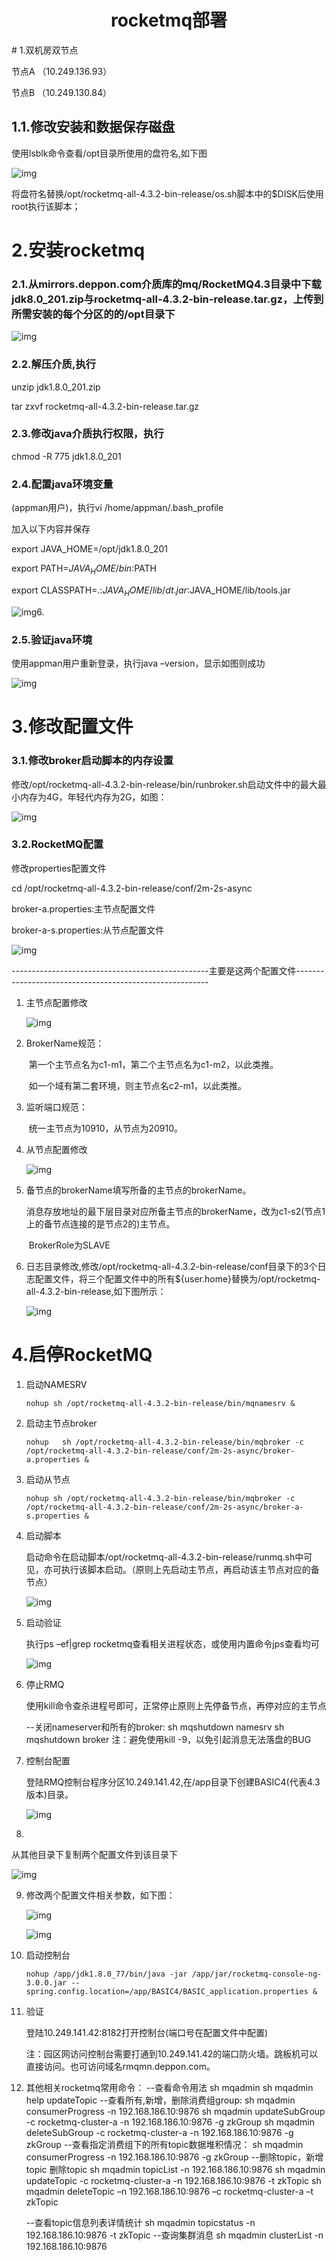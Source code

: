 <center><h1>rocketmq部署</h1></center>
# 1.双机房双节点

节点A （10.249.136.93）

节点B （10.249.130.84）

## 1.1.修改安装和数据保存磁盘

使用lsblk命令查看/opt目录所使用的盘符名,如下图

![img](https://img-blog.csdnimg.cn/2019050609392583.png?x-oss-process=image/watermark,type_ZmFuZ3poZW5naGVpdGk,shadow_10,text_aHR0cHM6Ly9ibG9nLmNzZG4ubmV0L3FxXzI5NDM0NTcx,size_16,color_FFFFFF,t_70)

将盘符名替换/opt/rocketmq-all-4.3.2-bin-release/os.sh脚本中的$DISK后使用root执行该脚本；

# 2.安装rocketmq

### 2.1.从mirrors.deppon.com介质库的mq/RocketMQ4.3目录中下载jdk8.0_201.zip与rocketmq-all-4.3.2-bin-release.tar.gz，上传到所需安装的每个分区的的/opt目录下

![img](https://img-blog.csdnimg.cn/20190506094123362.png)

### 2.2.解压介质,执行

unzip jdk1.8.0_201.zip

tar zxvf rocketmq-all-4.3.2-bin-release.tar.gz

### 2.3.修改java介质执行权限，执行

chmod -R 775 jdk1.8.0_201

### 2.4.配置java环境变量

(appman用户)，执行vi /home/appman/.bash_profile

加入以下内容并保存

export JAVA_HOME=/opt/jdk1.8.0_201

export PATH=$JAVA_HOME/bin:$PATH

export CLASSPATH=.:$JAVA_HOME/lib/dt.jar:$JAVA_HOME/lib/tools.jar

![img](https://img-blog.csdnimg.cn/20190506094318369.png?x-oss-process=image/watermark,type_ZmFuZ3poZW5naGVpdGk,shadow_10,text_aHR0cHM6Ly9ibG9nLmNzZG4ubmV0L3FxXzI5NDM0NTcx,size_16,color_FFFFFF,t_70)6.

### 2.5.验证java环境

使用appman用户重新登录，执行java –version，显示如图则成功

![img](https://img-blog.csdnimg.cn/20190506094352870.png)

# 3.修改配置文件

### 3.1.修改broker启动脚本的内存设置

修改/opt/rocketmq-all-4.3.2-bin-release/bin/runbroker.sh启动文件中的最大最小内存为4G，年轻代内存为2G，如图：

![img](https://img-blog.csdnimg.cn/20190506094432465.png?x-oss-process=image/watermark,type_ZmFuZ3poZW5naGVpdGk,shadow_10,text_aHR0cHM6Ly9ibG9nLmNzZG4ubmV0L3FxXzI5NDM0NTcx,size_16,color_FFFFFF,t_70)

### 3.2.RocketMQ配置

修改properties配置文件

cd /opt/rocketmq-all-4.3.2-bin-release/conf/2m-2s-async

broker-a.properties:主节点配置文件

broker-a-s.properties:从节点配置文件

![img](https://img-blog.csdnimg.cn/20190506094542813.png)

-------------------------------------------------主要是这两个配置文件--------------------------------------------------------

1. 主节点配置修改

   ![img](https://img-blog.csdnimg.cn/20190506094619461.png?x-oss-process=image/watermark,type_ZmFuZ3poZW5naGVpdGk,shadow_10,text_aHR0cHM6Ly9ibG9nLmNzZG4ubmV0L3FxXzI5NDM0NTcx,size_16,color_FFFFFF,t_70)

2. BrokerName规范：

   ​              第一个主节点名为c1-m1，第二个主节点名为c1-m2，以此类推。

   ​              如一个域有第二套环境，则主节点名c2-m1，以此类推。

3. 监听端口规范：

   ​              统一主节点为10910，从节点为20910。

4. 从节点配置修改

   ![img](https://img-blog.csdnimg.cn/20190506094744430.png?x-oss-process=image/watermark,type_ZmFuZ3poZW5naGVpdGk,shadow_10,text_aHR0cHM6Ly9ibG9nLmNzZG4ubmV0L3FxXzI5NDM0NTcx,size_16,color_FFFFFF,t_70)

5. 备节点的brokerName填写所备的主节点的brokerName。

   ​     消息存放地址的最下层目录对应所备主节点的brokerName，改为c1-s2(节点1上的备节点连接的是节点2的)主节点。

   ​     BrokerRole为SLAVE

6. 日志目录修改,修改/opt/rocketmq-all-4.3.2-bin-release/conf目录下的3个日志配置文件，将三个配置文件中的所有${user.home}替换为/opt/rocketmq-all-4.3.2-bin-release,如下图所示：

   ![img](https://img-blog.csdnimg.cn/20190506095014200.png)

# 4.启停RocketMQ

1. 启动NAMESRV

   ~~~shell
   nohup sh /opt/rocketmq-all-4.3.2-bin-release/bin/mqnamesrv &
   ~~~

2. 启动主节点broker

   ~~~shell
   nohup   sh /opt/rocketmq-all-4.3.2-bin-release/bin/mqbroker -c /opt/rocketmq-all-4.3.2-bin-release/conf/2m-2s-async/broker-a.properties &
   ~~~

3. 启动从节点

   ~~~shell
   nohup sh /opt/rocketmq-all-4.3.2-bin-release/bin/mqbroker -c /opt/rocketmq-all-4.3.2-bin-release/conf/2m-2s-async/broker-a-s.properties &
   ~~~

4. 启动脚本

   启动命令在启动脚本/opt/rocketmq-all-4.3.2-bin-release/runmq.sh中可见，亦可执行该脚本启动。（原则上先启动主节点，再启动该主节点对应的备节点）

   ![img](https://img-blog.csdnimg.cn/20190506095120770.png)

5. 启动验证

   执行ps –ef|grep rocketmq查看相关进程状态，或使用内置命令jps查看均可

   ![img](https://img-blog.csdnimg.cn/20190506095153338.png?x-oss-process=image/watermark,type_ZmFuZ3poZW5naGVpdGk,shadow_10,text_aHR0cHM6Ly9ibG9nLmNzZG4ubmV0L3FxXzI5NDM0NTcx,size_16,color_FFFFFF,t_70)

6. 停止RMQ

   使用kill命令查杀进程号即可，正常停止原则上先停备节点，再停对应的主节点

   --关闭nameserver和所有的broker:
      sh mqshutdown namesrv
      sh mqshutdown broker  注：避免使用kill -9，以免引起消息无法落盘的BUG

7. 控制台配置

   登陆RMQ控制台程序分区10.249.141.42,在/app目录下创建BASIC4(代表4.3版本)目录。 

   ![img](https://img-blog.csdnimg.cn/20190506095315264.png?x-oss-process=image/watermark,type_ZmFuZ3poZW5naGVpdGk,shadow_10,text_aHR0cHM6Ly9ibG9nLmNzZG4ubmV0L3FxXzI5NDM0NTcx,size_16,color_FFFFFF,t_70)

8.  

   从其他目录下复制两个配置文件到该目录下

   ![img](https://img-blog.csdnimg.cn/20190506095343992.png)

    

    

9. 修改两个配置文件相关参数，如下图：

   ![img](https://img-blog.csdnimg.cn/20190506095359501.png?x-oss-process=image/watermark,type_ZmFuZ3poZW5naGVpdGk,shadow_10,text_aHR0cHM6Ly9ibG9nLmNzZG4ubmV0L3FxXzI5NDM0NTcx,size_16,color_FFFFFF,t_70)

   

   ![img](https://img-blog.csdnimg.cn/20190506095408978.png?x-oss-process=image/watermark,type_ZmFuZ3poZW5naGVpdGk,shadow_10,text_aHR0cHM6Ly9ibG9nLmNzZG4ubmV0L3FxXzI5NDM0NTcx,size_16,color_FFFFFF,t_70)

10. 启动控制台

    ~~~shell
    nohup /app/jdk1.8.0_77/bin/java -jar /app/jar/rocketmq-console-ng-3.0.0.jar --spring.config.location=/app/BASIC4/BASIC_application.properties &
    ~~~

11. 验证

    登陆10.249.141.42:8182打开控制台(端口号在配置文件中配置)

    注：园区网访问控制台需要打通到10.249.141.42的端口防火墙。跳板机可以直接访问。也可访问域名rmqmn.deppon.com。

12. 其他相关rocketmq常用命令：
    --查看命令用法
       sh mqadmin
       sh mqadmin help updateTopic
    --查看所有,新增，删除消费组group:
      sh mqadmin consumerProgress -n 192.168.186.10:9876
       sh mqadmin updateSubGroup -c rocketmq-cluster-a -n 192.168.186.10:9876 -g zkGroup
       sh mqadmin deleteSubGroup -c rocketmq-cluster-a -n 192.168.186.10:9876 -g zkGroup
    --查看指定消费组下的所有topic数据堆积情况：
      sh mqadmin consumerProgress -n 192.168.186.10:9876 -g zkGroup
    --删除topic，新增topic 删除topic
       sh mqadmin topicList -n 192.168.186.10:9876
       sh mqadmin updateTopic -c rocketmq-cluster-a -n 192.168.186.10:9876 -t zkTopic
      sh mqadmin deleteTopic –n 192.168.186.10:9876 –c rocketmq-cluster-a –t zkTopic

    --查看topic信息列表详情统计
      sh mqadmin topicstatus -n 192.168.186.10:9876 -t zkTopic
    --查询集群消息
       sh mqadmin clusterList -n 192.168.186.10:9876